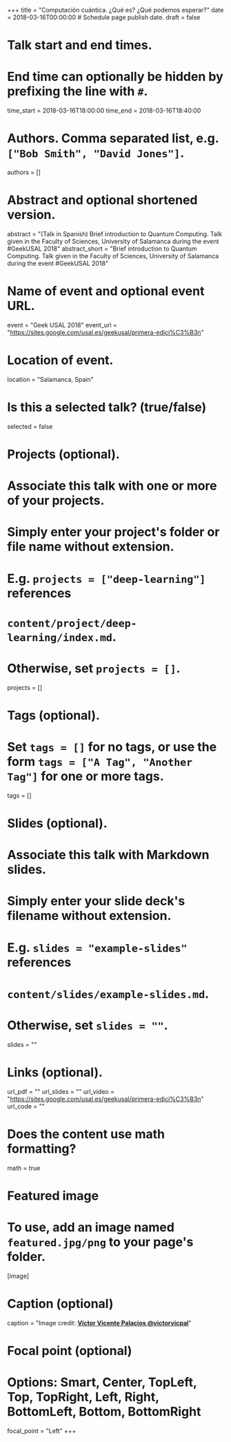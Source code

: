 +++
title = "Computación cuántica. ¿Qué es? ¿Qué podemos esperar?"
date = 2018-03-16T00:00:00  # Schedule page publish date.
draft = false

# Talk start and end times.
#   End time can optionally be hidden by prefixing the line with `#`.
time_start = 2018-03-16T18:00:00
time_end = 2018-03-16T18:40:00

# Authors. Comma separated list, e.g. `["Bob Smith", "David Jones"]`.
authors = []

# Abstract and optional shortened version.
abstract = "(Talk in Spanish) Brief introduction to Quantum Computing. Talk given in the Faculty of Sciences, University of Salamanca during the event #GeekUSAL 2018"
abstract_short = "Brief introduction to Quantum Computing. Talk given in the Faculty of Sciences, University of Salamanca during the event #GeekUSAL 2018"

# Name of event and optional event URL.
event = "Geek USAL 2018"
event_url = "https://sites.google.com/usal.es/geekusal/primera-edici%C3%B3n"

# Location of event.
location = "Salamanca, Spain"

# Is this a selected talk? (true/false)
selected = false

# Projects (optional).
#   Associate this talk with one or more of your projects.
#   Simply enter your project's folder or file name without extension.
#   E.g. `projects = ["deep-learning"]` references 
#   `content/project/deep-learning/index.md`.
#   Otherwise, set `projects = []`.
projects = []

# Tags (optional).
#   Set `tags = []` for no tags, or use the form `tags = ["A Tag", "Another Tag"]` for one or more tags.
tags = []

# Slides (optional).
#   Associate this talk with Markdown slides.
#   Simply enter your slide deck's filename without extension.
#   E.g. `slides = "example-slides"` references 
#   `content/slides/example-slides.md`.
#   Otherwise, set `slides = ""`.
slides = ""

# Links (optional).
url_pdf = ""
url_slides = ""
url_video = "https://sites.google.com/usal.es/geekusal/primera-edici%C3%B3n"
url_code = ""

# Does the content use math formatting?
math = true

# Featured image
# To use, add an image named `featured.jpg/png` to your page's folder. 
[image]
  # Caption (optional)
  caption = "Image credit: [**Víctor Vicente Palacios @victorvicpal**](https://twitter.com/victorvicpal/status/974696118666833920)"

  # Focal point (optional)
  # Options: Smart, Center, TopLeft, Top, TopRight, Left, Right, BottomLeft, Bottom, BottomRight
  focal_point = "Left"
+++

<!-- {{% alert note %}}
Click on the **Slides** button above to view the built-in slides feature.
{{% /alert %}}

Slides can be added in a few ways:

- **Create** slides using Academic's _Slides_ feature and link using `url_slides` parameter in the front matter of the talk file
- **Upload** an existing slide deck to `static/` and link using `url_slides` parameter in the front matter of the talk file
- **Embed** your slides (e.g. Google Slides) or presentation video on this page using [shortcodes](https://sourcethemes.com/academic/docs/writing-markdown-latex/).

Further talk details can easily be added to this page using _Markdown_ and $\rm \LaTeX$ math code. -->
